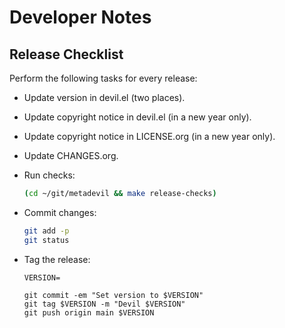 Developer Notes
===============

Release Checklist
-----------------

Perform the following tasks for every release:

  - Update version in devil.el (two places).
  - Update copyright notice in devil.el (in a new year only).
  - Update copyright notice in LICENSE.org (in a new year only).
  - Update CHANGES.org.
  - Run checks:

    ```sh
    (cd ~/git/metadevil && make release-checks)
    ```

  - Commit changes:

    ```sh
    git add -p
    git status
    ```

  - Tag the release:

    ```
    VERSION=

    git commit -em "Set version to $VERSION"
    git tag $VERSION -m "Devil $VERSION"
    git push origin main $VERSION
    ```
